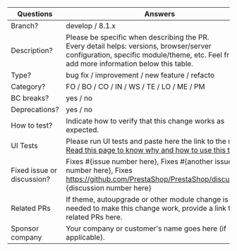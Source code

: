 <!-----------------------------------------------------------------------------
Thank you for contributing to the PrestaShop project!

Please take the time to edit the "Answers" rows below with the necessary information.

Check out our contribution guidelines to find out how to complete it:
https://devdocs.prestashop-project.org/8/contribute/contribution-guidelines/#pull-requests

For type and category see:
https://devdocs.prestashop-project.org/8/contribute/contribution-guidelines/pull-requests/#type--category
------------------------------------------------------------------------------>

| Questions         | Answers
| ----------------- | -------------------------------------------------------
| Branch?           | develop / 8.1.x
| Description?      | Please be specific when describing the PR. <br> Every detail helps: versions, browser/server configuration, specific module/theme, etc. Feel free to add more information below this table.
| Type?             | bug fix / improvement / new feature / refacto
| Category?         | FO / BO / CO / IN / WS / TE / LO / ME / PM
| BC breaks?        | yes / no
| Deprecations?     | yes / no
| How to test?      | Indicate how to verify that this change works as expected.
| UI Tests          | Please run UI tests and paste here the link to the run. [Read this page to know why and how to use this tool.](https://devdocs.prestashop-project.org/8/contribute/contribution-guidelines/ui-tests/).
| Fixed issue or discussion?     | Fixes #{issue number here}, Fixes #{another issue number here}, Fixes https://github.com/PrestaShop/PrestaShop/discussions/ {discussion number here}
| Related PRs       | If theme, autoupgrade or other module change is needed to make this change work, provide a link to related PRs here.
| Sponsor company   | Your company or customer's name goes here (if applicable).
